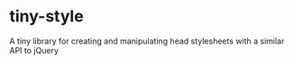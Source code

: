 tiny-style
==========

A tiny library for creating and manipulating head stylesheets with a similar API to jQuery
